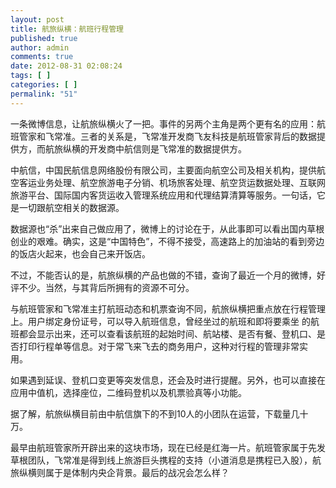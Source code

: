 ```yaml
---
layout: post
title: 航旅纵横：航班行程管理
published: true
author: admin
comments: true
date: 2012-08-31 02:08:24
tags: [ ]
categories: [ ]
permalink: "51"
---
```

一条微博信息，让航旅纵横火了一把。事件的另两个主角是两个更有名的应用：航班管家和飞常准。三者的关系是，飞常准开发商飞友科技是航班管家背后的数据提供方，而航旅纵横的开发商中航信则是飞常准的数据提供方。 

中航信，中国民航信息网络股份有限公司，主要面向航空公司及相关机构，提供航空客运业务处理、航空旅游电子分销、机场旅客处理、航空货运数据处理、互联网旅游平台、国际国内客货运收入管理系统应用和代理结算清算等服务。一句话，它是一切跟航空相关的数据源。 

数据源也&ldquo;杀&rdquo;出来自己做应用了，微博上的讨论在于，从此事即可以看出国内草根创业的艰难。确实，这是&ldquo;中国特色&rdquo;，不得不接受，高速路上的加油站的看到旁边的饭店火起来，也会自己来开饭店。 

不过，不能否认的是，航旅纵横的产品也做的不错，查询了最近一个月的微博，好评不少。当然，与其背后所拥有的资源不可分。 

与航班管家和飞常准主打航班动态和机票查询不同，航旅纵横把重点放在行程管理上。用户绑定身份证号，可以导入航班信息，曾经坐过的航班和即将要乘坐 的航班都会显示出来，还可以查看该航班的起始时间、航站楼、是否有餐、登机口、是否打印行程单等信息。对于常飞来飞去的商务用户，这种对行程的管理非常实 用。 

如果遇到延误、登机口变更等突发信息，还会及时进行提醒。另外，也可以直接在应用中值机，选择座位，二维码登机以及机票验真等小功能。 

据了解，航旅纵横目前由中航信旗下的不到10人的小团队在运营，下载量几十万。 

最早由航班管家所开辟出来的这块市场，现在已经是红海一片。航班管家属于先发草根团队，飞常准是得到线上旅游巨头携程的支持（小道消息是携程已入股），航旅纵横则属于是体制内央企背景。最后的战况会怎么样？ 



